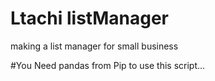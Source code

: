 # Ltachi listManager
making a list manager for small business 


#You Need pandas from Pip to use this script...
